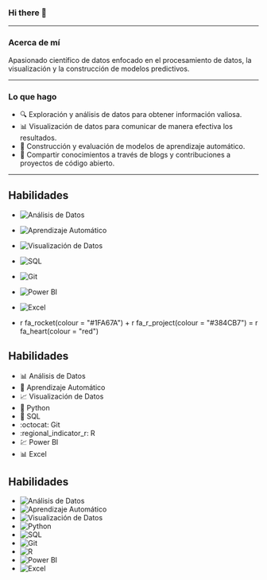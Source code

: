 ### Hi there 👋

---

### Acerca de mí

Apasionado científico de datos enfocado en el procesamiento de datos, la visualización y la construcción de modelos predictivos.

---
### Lo que hago 

 - 🔍 Exploración y análisis de datos para obtener información valiosa.
 - 📊 Visualización de datos para comunicar de manera efectiva los resultados.
 - 🤖 Construcción y evaluación de modelos de aprendizaje automático.
 - 📝 Compartir conocimientos a través de blogs y contribuciones a proyectos de código abierto.
---

## Habilidades

- ![Análisis de Datos](https://img.shields.io/badge/-An%C3%A1lisis%20de%20Datos-blue)
- ![Aprendizaje Automático](https://img.shields.io/badge/-Aprendizaje%20Autom%C3%A1tico-green)
- ![Visualización de Datos](https://img.shields.io/badge/-Visualizaci%C3%B3n%20de%20Datos-orange)
- ![SQL](https://img.shields.io/badge/-SQL-red)
- ![Git](https://img.shields.io/badge/-Git-black)
- ![Power BI](https://img.shields.io/badge/-Power%20BI-blue)
- ![Excel](https://img.shields.io/badge/-Excel-green)

 - r fa_rocket(colour = "#1FA67A") + r fa_r_project(colour = "#384CB7") = r fa_heart(colour = "red")
## Habilidades

- :bar_chart: Análisis de Datos
- :robot: Aprendizaje Automático
- :chart_with_upwards_trend: Visualización de Datos
- :snake: Python
- :floppy_disk: SQL
- :octocat: Git
- :regional_indicator_r: R
- :chart: Power BI
- :bar_chart: Excel


## Habilidades

- ![Análisis de Datos](https://img.shields.io/badge/-An%C3%A1lisis%20de%20Datos-blue)
- ![Aprendizaje Automático](https://img.shields.io/badge/-Aprendizaje%20Autom%C3%A1tico-green)
- ![Visualización de Datos](https://img.shields.io/badge/-Visualizaci%C3%B3n%20de%20Datos-orange)
- ![Python](https://img.shields.io/badge/-Python-yellow)
- ![SQL](https://img.shields.io/badge/-SQL-red)
- ![Git](https://img.shields.io/badge/-Git-black)
- ![R](https://img.shields.io/badge/-R-blue)
- ![Power BI](https://img.shields.io/badge/-Power%20BI-blue)
- ![Excel](https://img.shields.io/badge/-Excel-green)



